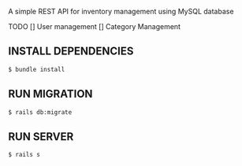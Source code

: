 A simple REST API for inventory management using MySQL database

TODO
[] User management
[] Category Management

## INSTALL DEPENDENCIES
```bash
$ bundle install
```

## RUN MIGRATION
```bash
$ rails db:migrate
```

## RUN SERVER
```bash
$ rails s
```